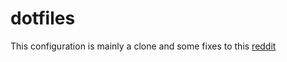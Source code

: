 # dotfiles

This configuration is mainly a clone and some fixes to this [reddit](https://www.reddit.com/r/unixporn/comments/fn2tr0/i3gaps_nightcity/)

